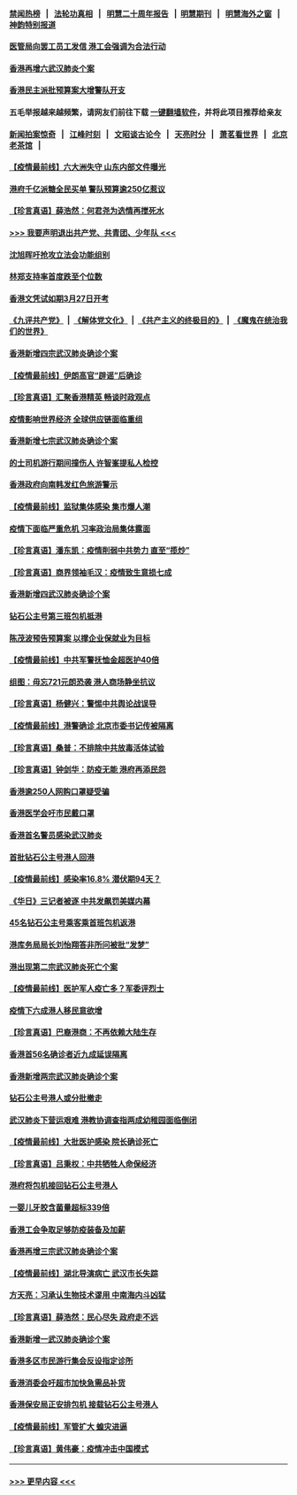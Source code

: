 #### [禁闻热榜](热点新闻.md?=0)  &nbsp;&nbsp;|&nbsp;&nbsp; [法轮功真相](https://github.com/gfw-breaker/truth/blob/master/README.md?=0) &nbsp;&nbsp;|&nbsp;&nbsp; [明慧二十周年报告](https://github.com/gfw-breaker/mh-reports/blob/master/README.md?=0) &nbsp;&nbsp;|&nbsp;&nbsp;[明慧期刊](https://github.com/gfw-breaker/mh-qikan) &nbsp;&nbsp;|&nbsp;&nbsp; [明慧海外之窗](https://github.com/gfw-breaker/mh-news/blob/master/README.md?=0) &nbsp;&nbsp;|&nbsp;&nbsp; [神韵特别报道](https://github.com/gfw-breaker/mh-news/blob/master/shenyun.md?=0)
#### [医管局向罢工员工发信 港工会强调为合法行动](../pages/nsc415/n11898870.md?t=02280202) 
#### [香港再增六武汉肺炎个案](../pages/nsc415/n11898843.md?t=02280202) 
#### [香港民主派批预算案大增警队开支](../pages/nsc415/n11898813.md?t=02280202) 
#### 五毛举报越来越频繁，请网友们前往下载 [一键翻墙软件](https://github.com/gfw-breaker/ssr-accounts)，并将此项目推荐给亲友
#### [新闻拍案惊奇](https://github.com/gfw-breaker/banned-news/blob/master/pages/link4.md) &nbsp;&nbsp;|&nbsp;&nbsp; [江峰时刻](https://github.com/gfw-breaker/banned-news/blob/master/pages/link4.md) &nbsp;&nbsp;|&nbsp;&nbsp; [文昭谈古论今](https://github.com/gfw-breaker/banned-news/blob/master/pages/link4.md) &nbsp;&nbsp;|&nbsp;&nbsp; [天亮时分](https://github.com/gfw-breaker/banned-news/blob/master/pages/link4.md) &nbsp;&nbsp;|&nbsp;&nbsp; [萧茗看世界](https://github.com/gfw-breaker/banned-news/blob/master/pages/link4.md) &nbsp;&nbsp;|&nbsp;&nbsp; [北京老茶馆](https://github.com/gfw-breaker/banned-news/blob/master/pages/link4.md) &nbsp;&nbsp;|&nbsp;&nbsp; 
#### [【疫情最前线】六大洲失守 山东内部文件曝光](../pages/nsc415/n11898455.md?t=02280202) 
#### [港府千亿派糖全民买单 警队预算逾250亿惹议](../pages/nsc415/n11898608.md?t=02280202) 
#### [【珍言真语】薛浩然：何君尧为选情再搅死水](../pages/nsc415/n11898269.md?t=02280202) 
#### [>>> 我要声明退出共产党、共青团、少年队 <<<](https://github.com/begood0513/goodnews/blob/master/quit/letter.md) 
#### [沈旭晖吁抢攻立法会功能组别](../pages/nsc415/n11896084.md?t=02280202) 
#### [林郑支持率首度跌至个位数](../pages/nsc415/n11896058.md?t=02280202) 
#### [香港文凭试如期3月27日开考](../pages/nsc415/n11896055.md?t=02280202) 
#### [《九评共产党》](https://github.com/begood0513/9ping.md/blob/master/README.md) &nbsp;|&nbsp; [《解体党文化》](../../../../jtdwh.md/blob/master/README.md)  &nbsp;|&nbsp; [《共产主义的终极目的》](../../../../gczydzjmd.md/blob/master/README.md) &nbsp;|&nbsp; [《魔鬼在统治我们的世界》](../../../../mgztzwmdsj.md/blob/master/README.md) 
#### [香港新增四宗武汉肺炎确诊个案](../pages/nsc415/n11896040.md?t=02280202) 
#### [【疫情最前线】伊朗高官“辟谣”后确诊](../pages/nsc415/n11895902.md?t=02280202) 
#### [【珍言真语】汇聚香港精英 畅谈时政观点](../pages/nsc415/n11895733.md?t=02280202) 
#### [疫情影响世界经济 全球供应链面临重组](../pages/nsc415/n11895634.md?t=02280202) 
#### [香港新增七宗武汉肺炎确诊个案](../pages/nsc415/n11893498.md?t=02280202) 
#### [的士司机游行期间撞伤人 许智峯提私人检控](../pages/nsc415/n11893483.md?t=02280202) 
#### [香港政府向南韩发红色旅游警示](../pages/nsc415/n11893398.md?t=02280202) 
#### [【疫情最前线】监狱集体感染 集市爆人潮](../pages/nsc415/n11893181.md?t=02280202) 
#### [疫情下面临严重危机  习率政治局集体露面](../pages/nsc415/n11893305.md?t=02280202) 
#### [【珍言真语】潘东凯：疫情削弱中共势力 直至“揽炒”](../pages/nsc415/n11892866.md?t=02280202) 
#### [【珍言真语】商界领袖毛汉：疫情致生意损七成](../pages/nsc415/n11890348.md?t=02280202) 
#### [香港新增四武汉肺炎确诊个案](../pages/nsc415/n11890610.md?t=02280202) 
#### [钻石公主号第三班包机抵港](../pages/nsc415/n11890645.md?t=02280202) 
#### [陈茂波预告预算案 以撑企业保就业为目标](../pages/nsc415/n11890574.md?t=02280202) 
#### [【疫情最前线】中共军警抚恤金超医护40倍](../pages/nsc415/n11890458.md?t=02280202) 
#### [组图：毋忘721元朗恐袭 港人商场静坐抗议](../pages/nsc415/n11876882.md?t=02280202) 
#### [【珍言真语】杨健兴：警惕中共舆论战误导](../pages/nsc415/n11888131.md?t=02280202) 
#### [【疫情最前线】港警确诊 北京市委书记传被隔离](../pages/nsc415/n11886872.md?t=02280202) 
#### [【珍言真语】桑普：不排除中共放毒活体试验](../pages/nsc415/n11886832.md?t=02280202) 
#### [【珍言真语】钟剑华：防疫无能 港府再添民怨](../pages/nsc415/n11884504.md?t=02280202) 
#### [香港逾250人网购口罩疑受骗](../pages/nsc415/n11884388.md?t=02280202) 
#### [香港医学会吁市民戴口罩](../pages/nsc415/n11884367.md?t=02280202) 
#### [香港首名警员感染武汉肺炎](../pages/nsc415/n11884357.md?t=02280202) 
#### [首批钻石公主号港人回港](../pages/nsc415/n11884333.md?t=02280202) 
#### [【疫情最前线】感染率16.8% 潜伏期94天？](../pages/nsc415/n11884256.md?t=02280202) 
#### [《华日》三记者被逐 中共发飙罚美媒内幕](../pages/nsc415/n11884184.md?t=02280202) 
#### [45名钻石公主号乘客乘首班包机返港](../pages/nsc415/n11881770.md?t=02280202) 
#### [港库务局局长刘怡翔答非所问被批“发梦”](../pages/nsc415/n11881752.md?t=02280202) 
#### [港出现第二宗武汉肺炎死亡个案](../pages/nsc415/n11881736.md?t=02280202) 
#### [【疫情最前线】医护军人疫亡多？军委评烈士](../pages/nsc415/n11881655.md?t=02280202) 
#### [疫情下六成港人移民意欲增](../pages/nsc415/n11881699.md?t=02280202) 
#### [【珍言真语】巴裔港商：不再依赖大陆生存](../pages/nsc415/n11881126.md?t=02280202) 
#### [香港首56名确诊者近九成延误隔离](../pages/nsc415/n11879079.md?t=02280202) 
#### [香港新增两宗武汉肺炎确诊个案](../pages/nsc415/n11879064.md?t=02280202) 
#### [钻石公主号港人或分批撤走](../pages/nsc415/n11879029.md?t=02280202) 
#### [武汉肺炎下营运艰难 港教协调查指两成幼稚园面临倒闭](../pages/nsc415/n11878989.md?t=02280202) 
#### [【疫情最前线】大批医护感染 院长确诊死亡](../pages/nsc415/n11878595.md?t=02280202) 
#### [【珍言真语】吕秉权：中共牺牲人命保经济](../pages/nsc415/n11878390.md?t=02280202) 
#### [港府将包机接回钻石公主号港人](../pages/nsc415/n11876352.md?t=02280202) 
#### [一婴儿牙胶含菌量超标339倍](../pages/nsc415/n11876336.md?t=02280202) 
#### [香港工会争取足够防疫装备及加薪](../pages/nsc415/n11876313.md?t=02280202) 
#### [香港再增三宗武汉肺炎确诊个案](../pages/nsc415/n11876297.md?t=02280202) 
#### [【疫情最前线】湖北导演病亡 武汉市长失踪](../pages/nsc415/n11876272.md?t=02280202) 
#### [方天亮：习承认生物技术谬用 中南海内斗凶猛](../pages/nsc415/n11873679.md?t=02280202) 
#### [【珍言真语】薛浩然：民心尽失 政府走不远](../pages/nsc415/n11875838.md?t=02280202) 
#### [香港新增一武汉肺炎确诊个案](../pages/nsc415/n11874044.md?t=02280202) 
#### [香港多区市民游行集会反设指定诊所](../pages/nsc415/n11874017.md?t=02280202) 
#### [香港消委会吁超市加快急需品补货](../pages/nsc415/n11874003.md?t=02280202) 
#### [香港保安局正安排包机 接载钻石公主号港人](../pages/nsc415/n11873932.md?t=02280202) 
#### [【疫情最前线】军管扩大 蝗灾进逼](../pages/nsc415/n11873780.md?t=02280202) 
#### [【珍言真语】黄伟豪：疫情冲击中国模式](../pages/nsc415/n11873482.md?t=02280202) 

----
#### [ >>> 更早内容 <<< ](../indexes/nsc415-earlier.md)
